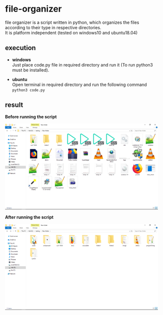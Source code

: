 # file-organizer
file organizer is a script written in python, which organizes the files according to their type in respective directories.  
It is platform independent (tested on windows10 and ubuntu18.04)

## execution 

  - **windows**  
	   Just place code.py file in required directory and run it (To run python3 must be installed).  
       
  - **ubuntu**  
     Open terminal in required directory and run the following command  
     ```python3 code.py```
  
    
## result  

**Before running the script**  
  
![alt text](https://raw.githubusercontent.com/vikramk9852/file-organizer/master/sample%20run/before.png)

**After running the script**  
  
![alt text](https://raw.githubusercontent.com/vikramk9852/file-organizer/master/sample%20run/after.png)
